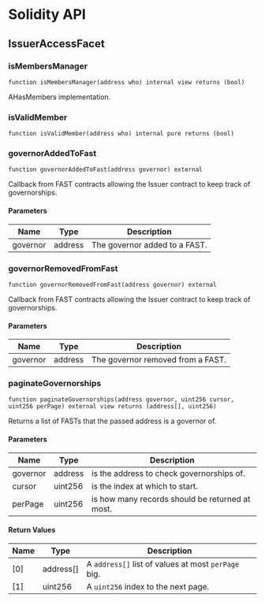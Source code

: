 # Solidity API

## IssuerAccessFacet

### isMembersManager

```solidity
function isMembersManager(address who) internal view returns (bool)
```

AHasMembers implementation.

### isValidMember

```solidity
function isValidMember(address who) internal pure returns (bool)
```

### governorAddedToFast

```solidity
function governorAddedToFast(address governor) external
```

Callback from FAST contracts allowing the Issuer contract to keep track of governorships.

#### Parameters

| Name | Type | Description |
| ---- | ---- | ----------- |
| governor | address | The governor added to a FAST. |

### governorRemovedFromFast

```solidity
function governorRemovedFromFast(address governor) external
```

Callback from FAST contracts allowing the Issuer contract to keep track of governorships.

#### Parameters

| Name | Type | Description |
| ---- | ---- | ----------- |
| governor | address | The governor removed from a FAST. |

### paginateGovernorships

```solidity
function paginateGovernorships(address governor, uint256 cursor, uint256 perPage) external view returns (address[], uint256)
```

Returns a list of FASTs that the passed address is a governor of.

#### Parameters

| Name | Type | Description |
| ---- | ---- | ----------- |
| governor | address | is the address to check governorships of. |
| cursor | uint256 | is the index at which to start. |
| perPage | uint256 | is how many records should be returned at most. |

#### Return Values

| Name | Type | Description |
| ---- | ---- | ----------- |
| [0] | address[] | A `address[]` list of values at most `perPage` big. |
| [1] | uint256 | A `uint256` index to the next page. |

